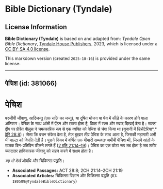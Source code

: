 # Bible Dictionary (Tyndale)

## License Information

**Bible Dictionary (Tyndale)** is based on and adapted from: _Tyndale Open Bible Dictionary_, [Tyndale House Publishers](https://tyndaleopenresources.com/), 2023, which is licensed under a [CC BY-SA 4.0 license](https://creativecommons.org/licenses/by-sa/4.0/legalcode.en).

This markdown version (created `2025-10-16`) is provided under the same license.



--------------------------------

## पेचिश (id: 381066)

पेचिश
=====

परजीवी जीवाणु, आदिजन्तु (एक सलि का जन्तु), या दूषित भोजन या पेय में कीड़े के कारण होने वाला अतिसार। पेचिश के साथ आंतों में ऐंठन और छाला होता है, विष्ठा में रक्त और मवाद दिखाई देता है। माल्टा द्वीप पर प्रेरित पौलुस ने चमत्कारिक रूप से एक व्यक्ति को पेचिश से चंगा किया था (यूनानी में डिसेंटेरिया*,* [प्रेरि 28:8](https://ref.ly/Acts28:8))। जैसा कि वचन संकेत देता है, तेज बुखार तीव्र पेचिश के साथ आता है, जिसकी महामारी अभी भी माल्टा को विपत्ति देती है। पुराने नियम में वर्णित एक बीमारी सम्भवतः अमीबी पेचिश थी, जिसमें आंतों के ऊतक दिन\-प्रतिदिन छीलने लगते हैं ([2 इति 21:14–19](https://ref.ly/2Chr21:14-2Chr21:19))। पेचिश का एक छोटा रूप तब होता है जब शरीर ज्यादातर हानिकारक जीवाणु को सहन करने में सक्षम होता है।

*यह भी देखें* औषधि और चिकित्सा पद्धति।

* **Associated Passages:** ACT 28:8; 2CH 21:14–2CH 21:19
* **Associated Articles:** चिकित्सा विज्ञान और चिकित्सा पद्धति (ID: `180509@TyndaleBibleDictionary`)

